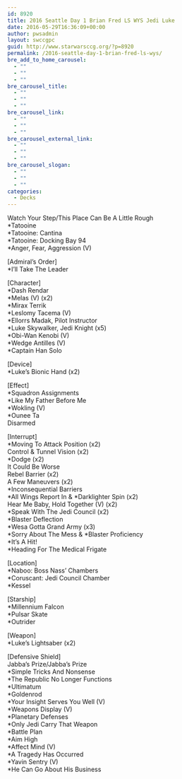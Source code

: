 ```yaml
---
id: 8920
title: 2016 Seattle Day 1 Brian Fred LS WYS Jedi Luke
date: 2016-05-29T16:36:09+00:00
author: pwsadmin
layout: swccgpc
guid: http://www.starwarsccg.org/?p=8920
permalink: /2016-seattle-day-1-brian-fred-ls-wys/
bre_add_to_home_carousel:
  - ""
  - ""
  - ""
bre_carousel_title:
  - ""
  - ""
  - ""
bre_carousel_link:
  - ""
  - ""
  - ""
bre_carousel_external_link:
  - ""
  - ""
  - ""
bre_carousel_slogan:
  - ""
  - ""
  - ""
categories:
  - Decks
---
```

Watch Your Step/This Place Can Be A Little Rough  
*Tatooine  
*Tatooine: Cantina  
*Tatooine: Docking Bay 94  
*Anger, Fear, Aggression (V)

[Admiral&#8217;s Order]  
*I&#8217;ll Take The Leader

[Character]  
*Dash Rendar  
*Melas (V) (x2)  
*Mirax Terrik  
*Leslomy Tacema (V)  
*Ellorrs Madak, Pilot Instructor  
*Luke Skywalker, Jedi Knight (x5)  
*Obi-Wan Kenobi (V)  
*Wedge Antilles (V)  
*Captain Han Solo

[Device]  
*Luke&#8217;s Bionic Hand (x2)

[Effect]  
*Squadron Assignments  
*Like My Father Before Me  
*Wokling (V)  
*Ounee Ta  
Disarmed

[Interrupt]  
*Moving To Attack Position (x2)  
Control & Tunnel Vision (x2)  
*Dodge (x2)  
It Could Be Worse  
Rebel Barrier (x2)  
A Few Maneuvers (x2)  
*Inconsequential Barriers  
\*All Wings Report In & \*Darklighter Spin (x2)  
Hear Me Baby, Hold Together (V) (x2)  
*Speak With The Jedi Council (x2)  
*Blaster Deflection  
*Wesa Gotta Grand Army (x3)  
\*Sorry About The Mess & \*Blaster Proficiency  
*It&#8217;s A Hit!  
*Heading For The Medical Frigate

[Location]  
*Naboo: Boss Nass&#8217; Chambers  
*Coruscant: Jedi Council Chamber  
*Kessel

[Starship]  
*Millennium Falcon  
*Pulsar Skate  
*Outrider

[Weapon]  
*Luke&#8217;s Lightsaber (x2)

[Defensive Shield]  
Jabba&#8217;s Prize/Jabba&#8217;s Prize  
*Simple Tricks And Nonsense  
*The Republic No Longer Functions  
*Ultimatum  
*Goldenrod  
*Your Insight Serves You Well (V)  
*Weapons Display (V)  
*Planetary Defenses  
*Only Jedi Carry That Weapon  
*Battle Plan  
*Aim High  
*Affect Mind (V)  
*A Tragedy Has Occurred  
*Yavin Sentry (V)  
*He Can Go About His Business